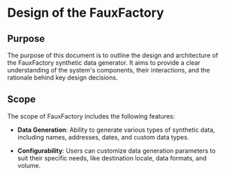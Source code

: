 # Design of the FauxFactory

## Purpose 

The purpose of this document is to outline the design and architecture of the FauxFactory synthetic data generator. It aims to provide a clear understanding of the system's components, their interactions, and the rationale behind key design decisions.

## Scope

The scope of FauxFactory includes the following features:

- **Data Generation**: Ability to generate various types of synthetic data, including names, addresses, dates, and custom data types.

- **Configurability**: Users can customize data generation parameters to suit their specific needs, like destination locale, data formats, and volume.
